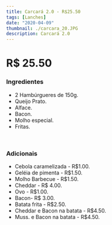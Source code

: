 ```yaml
---
title: Carcará 2.0 - R$25.50
tags: [Lanches]
date: "2020-04-09"
thumbnail: ./carcara_20.JPG
description: Carcará 2.0
---
```


# R\$ 25.50

<h3 id="unordered">
<strong>
<strong>Ingredientes</strong>
</strong>
</h3>
<ul>
    <li>2 Hambúrgueres de 150g.</li>
    <li>Queijo Prato.</li>
    <li>Alface.</li>
    <li>Bacon.</li>
    <li>Molho especial.</li>
    <li>Fritas.</li>
</ul>

<br />

<h3>
<strong>
<strong>Adicionais</strong>
</strong>
</h3>
<ul>
    <li>Cebola caramelizada - R$1.00.</li>
    <li>Geléia de pimenta - R$1.50.</li>
    <li>Molho Barbecue - R$1.50.</li>
    <li>Cheddar - R$ 4.00.</li>
    <li>Ovo - R$1.00.</li>
    <li>Bacon- R$ 3.00.</li>
    <li>Batata frita - R$2.50.</li>
    <li>Cheddar e Bacon na batata - R$4.50.</li>
    <li>Muss. e Bacon na batata - R$4.50.</li>
</ul>
